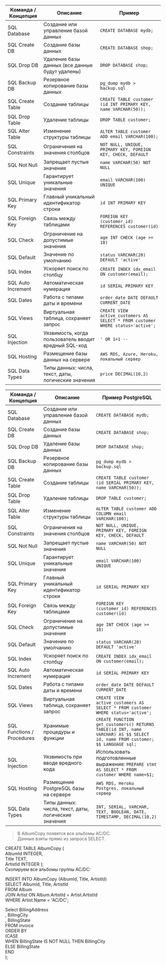 | Команда / Концепция | Описание | Пример |
|--------------------|----------|--------|
| SQL Database | Создание или управление базой данных | `CREATE DATABASE mydb;` |
| SQL Create DB | Создание базы данных | `CREATE DATABASE shop;` |
| SQL Drop DB | Удаление базы данных (все данные будут удалены) | `DROP DATABASE shop;` |
| SQL Backup DB | Резервное копирование базы данных | `pg_dump mydb > backup.sql` |
| SQL Create Table | Создание таблицы | `CREATE TABLE customer (id INT PRIMARY KEY, name VARCHAR(50));` |
| SQL Drop Table | Удаление таблицы | `DROP TABLE customer;` |
| SQL Alter Table | Изменение структуры таблицы | `ALTER TABLE customer ADD email VARCHAR(100);` |
| SQL Constraints | Ограничения на значения столбцов | `NOT NULL, UNIQUE, PRIMARY KEY, FOREIGN KEY, CHECK, DEFAULT` |
| SQL Not Null | Запрещает пустые значения | `name VARCHAR(50) NOT NULL` |
| SQL Unique | Гарантирует уникальные значения | `email VARCHAR(100) UNIQUE` |
| SQL Primary Key | Главный уникальный идентификатор строки | `id INT PRIMARY KEY` |
| SQL Foreign Key | Связь между таблицами | `FOREIGN KEY (customer_id) REFERENCES customer(id)` |
| SQL Check | Ограничение на допустимые значения | `age INT CHECK (age >= 18)` |
| SQL Default | Значение по умолчанию | `status VARCHAR(20) DEFAULT 'active'` |
| SQL Index | Ускоряет поиск по столбцу | `CREATE INDEX idx_email ON customer(email);` |
| SQL Auto Increment | Автоматическая нумерация | `id SERIAL PRIMARY KEY` |
| SQL Dates | Работа с типами даты и времени | `order_date DATE DEFAULT CURRENT_DATE` |
| SQL Views | Виртуальная таблица, сохраняет запрос | `CREATE VIEW active_customers AS SELECT * FROM customer WHERE status='active';` |
| SQL Injection | Уязвимость, когда пользователь вводит вредный SQL-код | `' OR 1=1 --` |
| SQL Hosting | Размещение базы данных на сервере | `AWS RDS, Azure, Heroku, локальный сервер` |
| SQL Data Types | Типы данных: числа, текст, даты, логические значения | `price DECIMAL(10,2)` |  


| Команда / Концепция | Описание | Пример PostgreSQL |
|--------------------|----------|-----------------|
| SQL Database | Создание или управление базой данных | `CREATE DATABASE mydb;` |
| SQL Create DB | Создание базы данных | `CREATE DATABASE shop;` |
| SQL Drop DB | Удаление базы данных | `DROP DATABASE shop;` |
| SQL Backup DB | Резервное копирование базы данных | `pg_dump mydb > backup.sql` |
| SQL Create Table | Создание таблицы | `CREATE TABLE customer (id SERIAL PRIMARY KEY, name VARCHAR(50));` |
| SQL Drop Table | Удаление таблицы | `DROP TABLE customer;` |
| SQL Alter Table | Изменение структуры таблицы | `ALTER TABLE customer ADD COLUMN email VARCHAR(100);` |
| SQL Constraints | Ограничения на значения столбцов | `NOT NULL, UNIQUE, PRIMARY KEY, FOREIGN KEY, CHECK, DEFAULT` |
| SQL Not Null | Запрещает пустые значения | `name VARCHAR(50) NOT NULL` |
| SQL Unique | Гарантирует уникальные значения | `email VARCHAR(100) UNIQUE` |
| SQL Primary Key | Главный уникальный идентификатор строки | `id SERIAL PRIMARY KEY` |
| SQL Foreign Key | Связь между таблицами | `FOREIGN KEY (customer_id) REFERENCES customer(id)` |
| SQL Check | Ограничение на допустимые значения | `age INT CHECK (age >= 18)` |
| SQL Default | Значение по умолчанию | `status VARCHAR(20) DEFAULT 'active'` |
| SQL Index | Ускоряет поиск по столбцу | `CREATE INDEX idx_email ON customer(email);` |
| SQL Auto Increment | Автоматическая нумерация | `id SERIAL PRIMARY KEY` |
| SQL Dates | Работа с типами даты и времени | `order_date DATE DEFAULT CURRENT_DATE` |
| SQL Views | Виртуальная таблица, сохраняет запрос | `CREATE VIEW active_customers AS SELECT * FROM customer WHERE status='active';` |
| SQL Functions / Procedures | Хранимые процедуры и функции | `CREATE FUNCTION get_customers() RETURNS TABLE(id INT, name VARCHAR) AS $$ SELECT id, name FROM customer; $$ LANGUAGE sql;` |
| SQL Injection | Уязвимость при вводе вредного кода | Использовать подготовленные выражения: `PREPARE stmt AS SELECT * FROM customer WHERE name=$1;` |
| SQL Hosting | Размещение PostgreSQL базы на сервере | `AWS RDS, Heroku Postgres, локальный сервер` |
| SQL Data Types | Типы данных: числа, текст, даты, логические значения | `INT, SERIAL, VARCHAR, TEXT, BOOLEAN, DATE, TIMESTAMP, DECIMAL(10,2)` |    

> В AlbumCopy появятся все альбомы AC/DC.      
> Данные взяты прямо из запроса SELECT.  

CREATE TABLE AlbumCopy (  
    AlbumId INTEGER,  
    Title TEXT,  
    ArtistId INTEGER  );  
Скопируем все альбомы группы AC/DC:  

INSERT INTO AlbumCopy (AlbumId, Title, ArtistId)  
SELECT AlbumId, Title, ArtistId  
FROM Album  
JOIN Artist ON Album.ArtistId = Artist.ArtistId   
WHERE Artist.Name = 'AC/DC';          

Select BillingAddress   
, BillingCity   
, BillingState   
FROM invoice  
ORDER BY  
(CASE  
	WHEN BillingState IS NOT NULL THEN BillingCity   
	ELSE BillingState  
END  
);  

